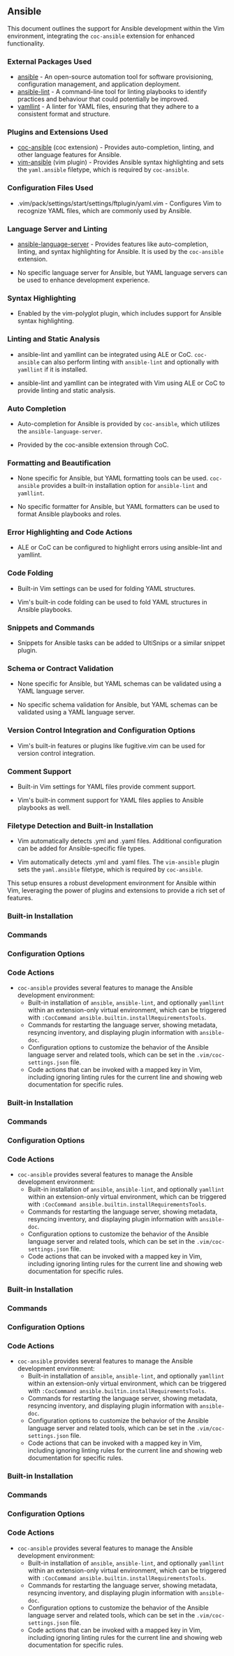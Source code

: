## Ansible

This document outlines the support for Ansible development within the Vim environment, integrating the `coc-ansible` extension for enhanced functionality.

### External Packages Used

- [ansible](https://www.ansible.com/) - An open-source automation tool for software provisioning, configuration management, and application deployment.
- [ansible-lint](https://github.com/ansible-community/ansible-lint) - A command-line tool for linting playbooks to identify practices and behaviour that could potentially be improved.
- [yamllint](https://github.com/adrienverge/yamllint) - A linter for YAML files, ensuring that they adhere to a consistent format and structure.

### Plugins and Extensions Used

* [coc-ansible](https://github.com/yaegassy/coc-ansible) (coc extension) - Provides auto-completion, linting, and other language features for Ansible.
* [vim-ansible](https://github.com/pearofducks/ansible-vim) (vim plugin) - Provides Ansible syntax highlighting and sets the `yaml.ansible` filetype, which is required by `coc-ansible`.

### Configuration Files Used

- .vim/pack/settings/start/settings/ftplugin/yaml.vim - Configures Vim to recognize YAML files, which are commonly used by Ansible.

### Language Server and Linting

* [ansible-language-server](https://github.com/ansible/ansible-language-server) - Provides features like auto-completion, linting, and syntax highlighting for Ansible. It is used by the `coc-ansible` extension.

- No specific language server for Ansible, but YAML language servers can be used to enhance development experience.

### Syntax Highlighting

- Enabled by the vim-polyglot plugin, which includes support for Ansible syntax highlighting.

### Linting and Static Analysis

* ansible-lint and yamllint can be integrated using ALE or CoC. `coc-ansible` can also perform linting with `ansible-lint` and optionally with `yamllint` if it is installed.

- ansible-lint and yamllint can be integrated with Vim using ALE or CoC to provide linting and static analysis.

### Auto Completion

* Auto-completion for Ansible is provided by `coc-ansible`, which utilizes the `ansible-language-server`.
- Provided by the coc-ansible extension through CoC.

### Formatting and Beautification

* None specific for Ansible, but YAML formatting tools can be used. `coc-ansible` provides a built-in installation option for `ansible-lint` and `yamllint`.

- No specific formatter for Ansible, but YAML formatters can be used to format Ansible playbooks and roles.

### Error Highlighting and Code Actions

- ALE or CoC can be configured to highlight errors using ansible-lint and yamllint.

### Code Folding

* Built-in Vim settings can be used for folding YAML structures.

- Vim's built-in code folding can be used to fold YAML structures in Ansible playbooks.

### Snippets and Commands

- Snippets for Ansible tasks can be added to UltiSnips or a similar snippet plugin.

### Schema or Contract Validation

* None specific for Ansible, but YAML schemas can be validated using a YAML language server.

- No specific schema validation for Ansible, but YAML schemas can be validated using a YAML language server.

### Version Control Integration and Configuration Options

- Vim's built-in features or plugins like fugitive.vim can be used for version control integration.

### Comment Support

* Built-in Vim settings for YAML files provide comment support.

- Vim's built-in comment support for YAML files applies to Ansible playbooks as well.

### Filetype Detection and Built-in Installation

- Vim automatically detects .yml and .yaml files. Additional configuration can be added for Ansible-specific file types.
* Vim automatically detects .yml and .yaml files. The `vim-ansible` plugin sets the `yaml.ansible` filetype, which is required by `coc-ansible`.

This setup ensures a robust development environment for Ansible within Vim, leveraging the power of plugins and extensions to provide a rich set of features.

### Built-in Installation

### Commands

### Configuration Options

### Code Actions

* `coc-ansible` provides several features to manage the Ansible development environment:
  - Built-in installation of `ansible`, `ansible-lint`, and optionally `yamllint` within an extension-only virtual environment, which can be triggered with `:CocCommand ansible.builtin.installRequirementsTools`.
  - Commands for restarting the language server, showing metadata, resyncing inventory, and displaying plugin information with `ansible-doc`.
  - Configuration options to customize the behavior of the Ansible language server and related tools, which can be set in the `.vim/coc-settings.json` file.
  - Code actions that can be invoked with a mapped key in Vim, including ignoring linting rules for the current line and showing web documentation for specific rules.

### Built-in Installation

### Commands

### Configuration Options

### Code Actions

* `coc-ansible` provides several features to manage the Ansible development environment:
  - Built-in installation of `ansible`, `ansible-lint`, and optionally `yamllint` within an extension-only virtual environment, which can be triggered with `:CocCommand ansible.builtin.installRequirementsTools`.
  - Commands for restarting the language server, showing metadata, resyncing inventory, and displaying plugin information with `ansible-doc`.
  - Configuration options to customize the behavior of the Ansible language server and related tools, which can be set in the `.vim/coc-settings.json` file.
  - Code actions that can be invoked with a mapped key in Vim, including ignoring linting rules for the current line and showing web documentation for specific rules.

### Built-in Installation

### Commands

### Configuration Options

### Code Actions

* `coc-ansible` provides several features to manage the Ansible development environment:
  - Built-in installation of `ansible`, `ansible-lint`, and optionally `yamllint` within an extension-only virtual environment, which can be triggered with `:CocCommand ansible.builtin.installRequirementsTools`.
  - Commands for restarting the language server, showing metadata, resyncing inventory, and displaying plugin information with `ansible-doc`.
  - Configuration options to customize the behavior of the Ansible language server and related tools, which can be set in the `.vim/coc-settings.json` file.
  - Code actions that can be invoked with a mapped key in Vim, including ignoring linting rules for the current line and showing web documentation for specific rules.

### Built-in Installation

### Commands

### Configuration Options

### Code Actions

* `coc-ansible` provides several features to manage the Ansible development environment:
  - Built-in installation of `ansible`, `ansible-lint`, and optionally `yamllint` within an extension-only virtual environment, which can be triggered with `:CocCommand ansible.builtin.installRequirementsTools`.
  - Commands for restarting the language server, showing metadata, resyncing inventory, and displaying plugin information with `ansible-doc`.
  - Configuration options to customize the behavior of the Ansible language server and related tools, which can be set in the `.vim/coc-settings.json` file.
  - Code actions that can be invoked with a mapped key in Vim, including ignoring linting rules for the current line and showing web documentation for specific rules.
